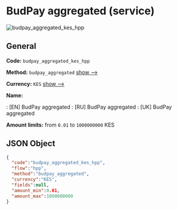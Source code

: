 
# BudPay aggregated (service) 
![budpay_aggregated_kes_hpp](https://static.openfintech.io/payment_methods/budpay_aggregated_kes_hpp/logo.svg?w=400&c=v0.59.26#w200)  

## General 
 
**Code:** `budpay_aggregated_kes_hpp` 
 
**Method:** `budpay_aggregated` 
 [show -->](/payment-methods/budpay_aggregated/) 
 
**Currency:** `KES` [show -->](/currencies/KES/) 
 
**Name:** 
 
:	[EN] BudPay aggregated 
:	[RU] BudPay aggregated 
:	[UK] BudPay aggregated 
 
**Amount limits:** from `0.01` to `1000000000` KES 

## JSON Object 

```json
{
  "code":"budpay_aggregated_kes_hpp",
  "flow":"hpp",
  "method":"budpay_aggregated",
  "currency":"KES",
  "fields":null,
  "amount_min":0.01,
  "amount_max":1000000000
}
```  
